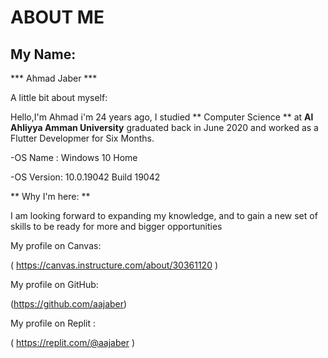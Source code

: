 # ABOUT ME

## My Name:
*** Ahmad Jaber ***

A little bit about myself: 

Hello,I'm Ahmad i'm 24 years ago, I studied ** Computer Science ** at **Al Ahliyya Amman University** graduated back in June 2020 and worked as a Flutter Developmer for Six Months.

-OS Name : Windows 10 Home

-OS Version: 10.0.19042 Build 19042

** Why I'm here: **

I am looking forward to expanding my knowledge, and to gain a new set of skills to be ready for more and bigger opportunities


My profile on Canvas:

( https://canvas.instructure.com/about/30361120 )

My profile on GitHub:

(https://github.com/aajaber)

My profile on Replit :

( https://replit.com/@aajaber )
